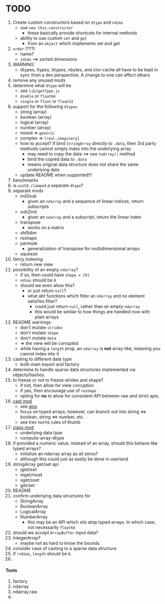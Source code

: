 TODO
====

1. Create custom constructors based on `dtype` and `ndims`
	-	use `new this.constructor`
		-	these basically provide shortcuts for internal methods
	-	ability to use custom `set` and `get`
		-	from an `object` which implements set and get
2. `order` (???)
	-	name?
	-	`sdims` ==> sorted dimensions
3. WARNING:
	-	dtypes, itypes, btypes, nbytes, and ctor cache all have to be kept in sync from a dev perspective. A change to one can affect others
4. remove any unused mods
5. determine what `dtype` will be
	-	see `lib/getType.js`
	-	`double` or `float64`
	-	`single` or `float` or `float32`
6. support for the following `dtypes`
	-	string (array)
	-	boolean (array)
	-	logical (array)
	-	number (array)
	- 	mixed => `generic`
	-	complex => `[real,imaginary]`
	-	how to accept? If bind `StringArray` directly to `.data`, then 3rd party methods cannot simply index into the underlying array
		-	may need to copy the data ==> use `toArray()` method
		-	bind the copied data to `.data`
		-	means original data structure does not share the same underlying data
	- 	update README when supported!!!
7. benchmarks
8. is `uint8_clamped` a separate `dtype`?
9. separate mods
	-	ind2sub
		-	given an `ndarray` and a sequence of linear indices, return subscripts
	-	sub2ind
		-	given an `ndarray` and a subscript, return the linear index
	- 	transpose
		-	works on a matrix
	-	shiftdim
	-	reshape
	-	permute
		-	generalization of transpose for multidimensional arrays
	-	squeeze
10. fancy indexing
	-	return new view
11. possibility of an empty `ndarray`?
	-	if so, then could have `shape = [0]`
	-	`ndims` should be `0`
	-	should we even allow this?
		-	or just return `null`?
		-	what abt functions which filter an `ndarray` and no element satisfies filter?
			-	could just return `null`, rather than an empty `ndarray`
			-	this would be similar to how things are handled now with plain arrays
12. README warnings
	-	don't mutate `strides`
	-	don't mutate `shape`
	-	don't mutate `data`
	-	=> the view will be corrupted
	-	while having a `length` prop, an `ndarray` is __not__ array-like, meaning you cannot index into it
13. casting to different data type
	-	both main export and factory
14. determine to handle sparse data structures implemented via objects/hashes.
15. to freeze or not to freeze strides and shape?
	-	if not, then allow for view corruption
	-	if yes, then encourage use of `reshape`
	- 	opting for **no** to allow for consistent API between raw and strict apis.
16. [cast mod](matlab)
	-	see [also](http://docs.scipy.org/doc/numpy/reference/generated/numpy.ndarray.astype.html)
	-	focus on typed arrays; however, can branch out into string <=> boolean, string <=> number, etc.
	-	see trev norris rules of thumb
17. [class mod](matlab)
	-	underlying data type
	- 	compute-array-dtype
18. if provided a numeric value, instead of an array, should this behave like typed arrays?
	-	initialize an ndarray array as all zeros?
	-	although this could just as easily be done in userland
19. stringArray get/set api
	-	iget/iset
	-	mget/mset
	-	sget/sset
	-	get/set
20. README
21. confirm underlying data structures for
	-	StringArray
	-	BooleanArray
	-	LogicalArray
	-	NumberArray
		-	this may be an API which sits atop typed arrays. In which case, not necessarily `float64`
22. should we accept `ArrayBuffer` input data?
23. IntegerArray?
	-	maybe not as hard to know the bounds
24. consider case of casting to a sparse data structure
25. if `!ndims`, `length` should be `0`.
26. 


#### Tests

1. factory
2. ndarray
3. ndarray.raw
4. 
